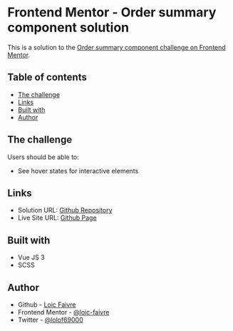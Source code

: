 # Frontend Mentor - Order summary component solution

This is a solution to the [Order summary component challenge on Frontend Mentor](https://www.frontendmentor.io/challenges/order-summary-component-QlPmajDUj/).

## Table of contents

- [The challenge](#the-challenge)
- [Links](#links)
- [Built with](#built-with)
- [Author](#author)

## The challenge

Users should be able to:

- See hover states for interactive elements

## Links

- Solution URL: [Github Repository](https://github.com/loic-faivre/order-summary-component)
- Live Site URL: [Github Page](https://loic-faivre.github.io/order-summary-component/#/)

## Built with

- Vue JS 3
- SCSS

## Author

- Github - [Loic Faivre](https://github.com/loic-faivre)
- Frontend Mentor - [@loic-faivre](https://www.frontendmentor.io/profile/loic-faivre)
- Twitter - [@lolof69000](https://twitter.com/lolof69000)